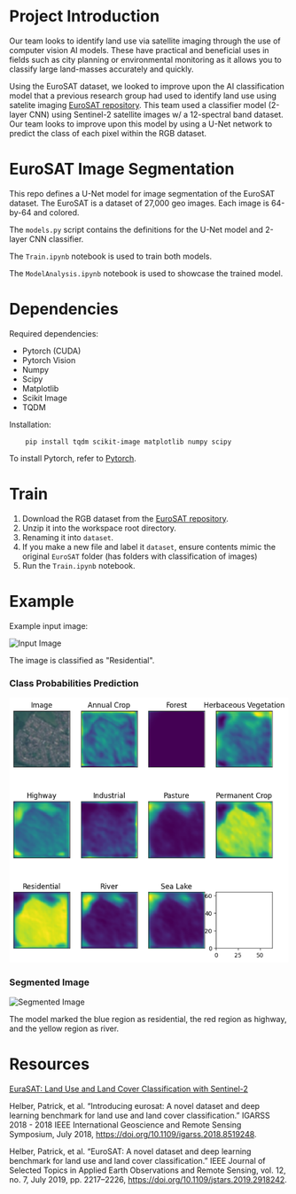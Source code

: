 # Project Introduction
Our team looks to identify land use via satellite imaging through the use of computer vision AI models. These have practical and beneficial uses in fields such as city planning or environmental monitoring as it allows you to classify large land-masses accurately and quickly.

Using the EuroSAT dataset, we looked to improve upon the AI classification model that a previous research group had used to identify land use using satelite imaging [EuroSAT repository](https://github.com/phelber/eurosat). This team used a classifier model (2-layer CNN) using Sentinel-2 satellite images w/ a 12-spectral band dataset. Our team looks to improve upon this model by using a U-Net network to predict the class of each pixel within the RGB dataset. 

# EuroSAT Image Segmentation

This repo defines a U-Net model for image segmentation of the EuroSAT dataset. The EuroSAT is a dataset of 27,000 geo images. Each image is 64-by-64 and colored.

The `models.py` script contains the definitions for the U-Net model and 2-layer CNN classifier.

The `Train.ipynb` notebook is used to train both models.

The `ModelAnalysis.ipynb` notebook is used to showcase the trained model.

# Dependencies

Required dependencies:
- Pytorch (CUDA)
- Pytorch Vision
- Numpy
- Scipy
- Matplotlib
- Scikit Image
- TQDM

Installation:

```
    pip install tqdm scikit-image matplotlib numpy scipy
```

To install Pytorch, refer to [Pytorch](https://pytorch.org/get-started/locally/).

# Train

1. Download the RGB dataset from the [EuroSAT repository](https://github.com/phelber/eurosat).
2. Unzip it into the workspace root directory.
3. Renaming it into `dataset`.
4. If you make a new file and label it `dataset`, ensure contents mimic the original `EuroSAT` folder (has folders with classification of images)
5. Run the `Train.ipynb` notebook.

# Example

Example input image:

![Input Image](outputs/Sample%202.png)

The image is classified as "Residential".

### Class Probabilities Prediction

![Prediction](outputs/Sample%202%20Grid.png)

### Segmented Image

![Segmented Image](outputs/Sample%202%20Segmented.png)

The model marked the blue region as residential, the red region as highway, and the yellow region as river.

# Resources

[EuraSAT: Land Use and Land Cover Classification with Sentinel-2](https://github.com/phelber/eurosat)

Helber, Patrick, et al. “Introducing eurosat: A novel dataset and deep learning benchmark for land use and land cover classification.” IGARSS 2018 - 2018 IEEE International Geoscience and Remote Sensing Symposium, July 2018, https://doi.org/10.1109/igarss.2018.8519248. 

Helber, Patrick, et al. “EuroSAT: A novel dataset and deep learning benchmark for land use and land cover classification.” IEEE Journal of Selected Topics in Applied Earth Observations and Remote Sensing, vol. 12, no. 7, July 2019, pp. 2217–2226, https://doi.org/10.1109/jstars.2019.2918242. 
